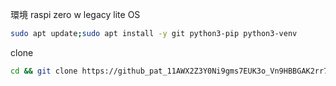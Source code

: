 環境
raspi zero w
legacy lite OS

```bash
sudo apt update;sudo apt install -y git python3-pip python3-venv
```

clone

```bash
cd && git clone https://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@github.com/mizunoshota2001/remote-puppet.git tmp && mkdir -p remote-puppet && cp -a tmp/RaspberryPi/* remote-puppet && rm -rf tmp

```
